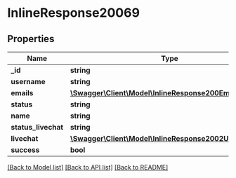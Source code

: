 # InlineResponse20069

## Properties
Name | Type | Description | Notes
------------ | ------------- | ------------- | -------------
**_id** | **string** |  | [optional] 
**username** | **string** |  | [optional] 
**emails** | [**\Swagger\Client\Model\InlineResponse200Emails[]**](InlineResponse200Emails.md) |  | [optional] 
**status** | **string** |  | [optional] 
**name** | **string** |  | [optional] 
**status_livechat** | **string** |  | [optional] 
**livechat** | [**\Swagger\Client\Model\InlineResponse2002UserLivechat**](InlineResponse2002UserLivechat.md) |  | [optional] 
**success** | **bool** |  | [optional] 

[[Back to Model list]](../../README.md#documentation-for-models) [[Back to API list]](../../README.md#documentation-for-api-endpoints) [[Back to README]](../../README.md)

